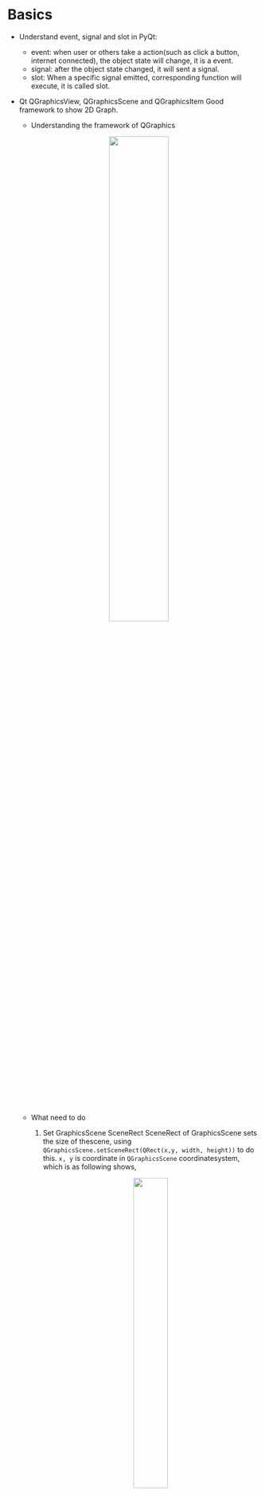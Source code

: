 # Basics
- Understand event, signal and slot in PyQt:
    - event: when user or others take a action(such as click a button, internet connected), the object state will change, it is a event.
    - signal: after the object state changed, it will sent a signal.
    - slot: When a specific signal emitted, corresponding function will execute, it is called slot.

- Qt QGraphicsView, QGraphicsScene and QGraphicsItem
    Good framework to show 2D Graph.<br>
    - Understanding the framework of QGraphics
    <p align="center">
    <img src="http://i4.buimg.com/586835/affe6461486eb627.png" width="50%">
    </p>

    - What need to do
        1. Set GraphicsScene SceneRect
            SceneRect of GraphicsScene sets the size of thescene, using `QGraphicsScene.setSceneRect(QRect(x,y, width, height))` to do this.
            `x, y` is coordinate in `QGraphicsScene` coordinatesystem, which is as following shows,  
            <p align="center">
            <img src="http://i4.buimg.com/586835/b967fd7b8b092684.png" width="40%">
            </p>

        2. Set GraphicsView SceneRect
            SceneRect of GraphicsView set the range thatGraphicsView can `see` in GraphicsScene. By using`QGraphicsView.setSceneRect(QRect(x, y, width,height))` to set it. `x, y` is coordinate in`GraphicsScene` coordinate system, and according tomy own experience, it is good to set SceneRect ofGraphicsView as same as SceneRect of GraphicsScene.

        3. Pay attention to `QGraphicsItem` coordinate system
            The `QGraphicsItem` coordinate system defines theelement(such as text, image and so on) postion inthe `QGraphicsItem`. The origin of  `QGraphicsItem`coordinate system may be the Top-Left point ofelement or the center of the element. It means that`QGraphicsItem` maybe draw the element fromdifferent start point. For example,`QGraphicsPixmapItem` will draw the pixmap from theitem's(0, 0), you can use`QGraphicsPixmapItem.setOffset()` to move pixmapcenter at origin. It is a good usual practice tobrowse the Qt official manual.

    - Reference
        - [QT开发（三十九）——GraphicsView框架](http://9291927.blog.51cto.com/9281927/1879128)
        - [Stackoverflow: QGraphicsItem: emulating an item origin which is not the top left corner](http://stackoverflow.com/questions/906994/qgraphicsitem-emulating-an-item-origin-which-is-not-the-top-left-corner)

# Common functions:
- `QWidget.setGeometry(x, y, w, h)`  
Locate window on screen and set it size.

- QtGui.DesktopWidget class provides information about the user's desktop, including the screen size.

# Good website
- PyQt Tutorials
    - [ZetCode PyQt5 Totorial](http://zetcode.com/gui/qt5/)<br>
    ZetCode is a good website which has a lot of tutorials about GUI, database and programming languages.

- [Programming Examples Net](http://programmingexamples.net/wiki/Qt/Events/Resize)

# Problems and solutions
- Python3.5 on windows os use `pip install pyqt5`, when import PyQt5 modules occur error `ImportError: The Dll load failed: the specified module could not be found`
    - when using pip install pyqt5.8, it is 32bits which is not support 64bits. One solution is installing pyqt5.6.

- How to build `.ui` file made by Designer into `.py`<br>
Run `python -m PyQt5.uic.pyuic <filename.ui>`
Reference
    - [Error in pyuic](https://www.v2ex.com/t/83705)
